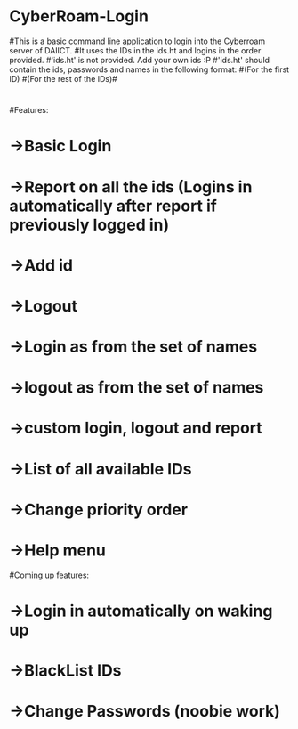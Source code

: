 # CyberRoam-Login
#This is a basic command line application to login into the Cyberroam server of DAIICT.
#It uses the IDs in the ids.ht and logins in the order provided.
#'ids.ht' is not provided. Add your own ids :P
#'ids.ht' should contain the ids, passwords and names in the following format:
#(For the first ID)<id> <password> <name>
#(For the rest of the IDs)#<id> <password> <name>
#
#Features:
#	->Basic Login
#	->Report on all the ids (Logins in automatically after report if previously logged in)
#	->Add id
#	->Logout
#	->Login as from the set of names
#	->logout as from the set of names
#	->custom login, logout and report
#	->List of all available IDs
#	->Change priority order
#	->Help menu

#Coming up features:
#	->Login in automatically on waking up
#	->BlackList IDs
#	->Change Passwords (noobie work)